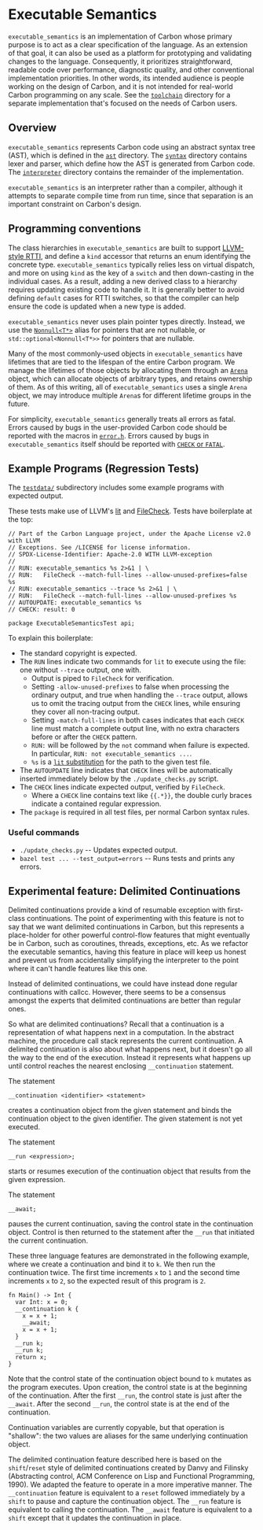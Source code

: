 # Executable Semantics

<!--
Part of the Carbon Language project, under the Apache License v2.0 with LLVM
Exceptions. See /LICENSE for license information.
SPDX-License-Identifier: Apache-2.0 WITH LLVM-exception
-->

`executable_semantics` is an implementation of Carbon whose primary purpose is
to act as a clear specification of the language. As an extension of that goal,
it can also be used as a platform for prototyping and validating changes to the
language. Consequently, it prioritizes straightforward, readable code over
performance, diagnostic quality, and other conventional implementation
priorities. In other words, its intended audience is people working on the
design of Carbon, and it is not intended for real-world Carbon programming on
any scale. See the [`toolchain`](/toolchain/) directory for a separate
implementation that's focused on the needs of Carbon users.

## Overview

`executable_semantics` represents Carbon code using an abstract syntax tree
(AST), which is defined in the [`ast`](ast/) directory. The [`syntax`](syntax/)
directory contains lexer and parser, which define how the AST is generated from
Carbon code. The [`interpreter`](interpreter/) directory contains the remainder
of the implementation.

`executable_semantics` is an interpreter rather than a compiler, although it
attempts to separate compile time from run time, since that separation is an
important constraint on Carbon's design.

## Programming conventions

The class hierarchies in `executable_semantics` are built to support
[LLVM-style RTTI](https://llvm.org/docs/HowToSetUpLLVMStyleRTTI.html), and
define a `kind` accessor that returns an enum identifying the concrete type.
`executable_semantics` typically relies less on virtual dispatch, and more on
using `kind` as the key of a `switch` and then down-casting in the individual
cases. As a result, adding a new derived class to a hierarchy requires updating
existing code to handle it. It is generally better to avoid defining `default`
cases for RTTI switches, so that the compiler can help ensure the code is
updated when a new type is added.

`executable_semantics` never uses plain pointer types directly. Instead, we use
the [`Nonnull<T*>`](common/nonnull.h) alias for pointers that are not nullable,
or `std::optional<Nonnull<T*>>` for pointers that are nullable.

Many of the most commonly-used objects in `executable_semantics` have lifetimes
that are tied to the lifespan of the entire Carbon program. We manage the
lifetimes of those objects by allocating them through an
[`Arena`](common/arena.h) object, which can allocate objects of arbitrary types,
and retains ownership of them. As of this writing, all of `executable_semantics`
uses a single `Arena` object, we may introduce multiple `Arena`s for different
lifetime groups in the future.

For simplicity, `executable_semantics` generally treats all errors as fatal.
Errors caused by bugs in the user-provided Carbon code should be reported with
the macros in [`error.h`](common/error.h). Errors caused by bugs in
`executable_semantics` itself should be reported with
[`CHECK` or `FATAL`](../common/check.h).

## Example Programs (Regression Tests)

The [`testdata/`](testdata/) subdirectory includes some example programs with
expected output.

These tests make use of LLVM's
[lit](https://llvm.org/docs/CommandGuide/lit.html) and
[FileCheck](https://llvm.org/docs/CommandGuide/FileCheck.html). Tests have
boilerplate at the top:

```carbon
// Part of the Carbon Language project, under the Apache License v2.0 with LLVM
// Exceptions. See /LICENSE for license information.
// SPDX-License-Identifier: Apache-2.0 WITH LLVM-exception
//
// RUN: executable_semantics %s 2>&1 | \
// RUN:   FileCheck --match-full-lines --allow-unused-prefixes=false %s
// RUN: executable_semantics --trace %s 2>&1 | \
// RUN:   FileCheck --match-full-lines --allow-unused-prefixes %s
// AUTOUPDATE: executable_semantics %s
// CHECK: result: 0

package ExecutableSemanticsTest api;
```

To explain this boilerplate:

-   The standard copyright is expected.
-   The `RUN` lines indicate two commands for `lit` to execute using the file:
    one without `--trace` output, one with.
    -   Output is piped to `FileCheck` for verification.
    -   Setting `-allow-unused-prefixes` to false when processing the ordinary
        output, and true when handling the `--trace` output, allows us to omit
        the tracing output from the `CHECK` lines, while ensuring they cover all
        non-tracing output.
    -   Setting `-match-full-lines` in both cases indicates that each `CHECK`
        line must match a complete output line, with no extra characters before
        or after the `CHECK` pattern.
    -   `RUN:` will be followed by the `not` command when failure is expected.
        In particular, `RUN: not executable_semantics ...`.
    -   `%s` is a
        [`lit` substitution](https://llvm.org/docs/CommandGuide/lit.html#substitutions)
        for the path to the given test file.
-   The `AUTOUPDATE` line indicates that `CHECK` lines will be automatically
    inserted immediately below by the `./update_checks.py` script.
-   The `CHECK` lines indicate expected output, verified by `FileCheck`.
    -   Where a `CHECK` line contains text like `{{.*}}`, the double curly
        braces indicate a contained regular expression.
-   The `package` is required in all test files, per normal Carbon syntax rules.

### Useful commands

-   `./update_checks.py` -- Updates expected output.
-   `bazel test ... --test_output=errors` -- Runs tests and prints any errors.

## Experimental feature: Delimited Continuations

Delimited continuations provide a kind of resumable exception with first-class
continuations. The point of experimenting with this feature is not to say that
we want delimited continuations in Carbon, but this represents a place-holder
for other powerful control-flow features that might eventually be in Carbon,
such as coroutines, threads, exceptions, etc. As we refactor the executable
semantics, having this feature in place will keep us honest and prevent us from
accidentally simplifying the interpreter to the point where it can't handle
features like this one.

Instead of delimited continuations, we could have instead done regular
continuations with callcc. However, there seems to be a consensus amongst the
experts that delimited continuations are better than regular ones.

So what are delimited continuations? Recall that a continuation is a
representation of what happens next in a computation. In the abstract machine,
the procedure call stack represents the current continuation. A delimited
continuation is also about what happens next, but it doesn't go all the way to
the end of the execution. Instead it represents what happens up until control
reaches the nearest enclosing `__continuation` statement.

The statement

    __continuation <identifier> <statement>

creates a continuation object from the given statement and binds the
continuation object to the given identifier. The given statement is not yet
executed.

The statement

    __run <expression>;

starts or resumes execution of the continuation object that results from the
given expression.

The statement

    __await;

pauses the current continuation, saving the control state in the continuation
object. Control is then returned to the statement after the `__run` that
initiated the current continuation.

These three language features are demonstrated in the following example, where
we create a continuation and bind it to `k`. We then run the continuation twice.
The first time increments `x` to `1` and the second time increments `x` to `2`,
so the expected result of this program is `2`.

```carbon
fn Main() -> Int {
  var Int: x = 0;
  __continuation k {
    x = x + 1;
    __await;
    x = x + 1;
  }
  __run k;
  __run k;
  return x;
}
```

Note that the control state of the continuation object bound to `k` mutates as
the program executes. Upon creation, the control state is at the beginning of
the continuation. After the first `__run`, the control state is just after the
`__await`. After the second `__run`, the control state is at the end of the
continuation.

Continuation variables are currently copyable, but that operation is "shallow":
the two values are aliases for the same underlying continuation object.

The delimited continuation feature described here is based on the
`shift`/`reset` style of delimited continuations created by Danvy and Filinsky
(Abstracting control, ACM Conference on Lisp and Functional Programming, 1990).
We adapted the feature to operate in a more imperative manner. The
`__continuation` feature is equivalent to a `reset` followed immediately by a
`shift` to pause and capture the continuation object. The `__run` feature is
equivalent to calling the continuation. The `__await` feature is equivalent to a
`shift` except that it updates the continuation in place.
